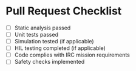# Pull Request Checklist

- [ ] Static analysis passed
- [ ] Unit tests passed
- [ ] Simulation tested (if applicable)
- [ ] HIL testing completed (if applicable)
- [ ] Code complies with IRC mission requirements
- [ ] Safety checks implemented
